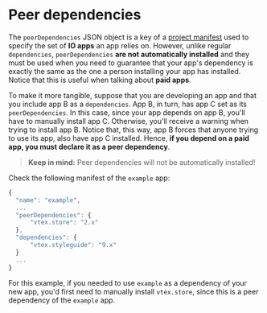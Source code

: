 # Peer dependencies

The `peerDependencies` JSON object is a key of a [project manifest](#Manifest) used to specify the set of **IO apps** an app relies on. However, unlike regular `dependencies`, `peerDependencies` **are not automatically installed** and they must be used when you need to guarantee that your app's dependency is exactly the same as the one a person installing your app has installed. Notice that this is useful when talking about **paid apps**.

To make it more tangible, suppose that you are developing an app and that you include app B as a `dependencies`. App B, in turn, has app C set as its `peerDependencies`. In this case, since your app depends on app B, you'll have to manually install app C. Otherwise, you'll receive a warning when trying to install app B. Notice that, this way, app B forces that anyone trying to use its app, also have app C installed. Hence, **if you depend on a paid app, you must declare it as a peer dependency**. 

> <div class="alert alert-warning"><strong>Keep in mind:</strong> Peer dependencies will not be automatically installed!</div>

Check the following manifest of the `example` app:

```javascript
{
  "name": "example",  
  ...
  "peerDependencies": {
      "vtex.store": "2.x"
  },
  "dependencies": {
      "vtex.styleguide": "9.x"
  }
  ...
}
```

For this example, if you needed to use `example` as a dependency of your new app, you'd first need to manually install `vtex.store`, since this is a peer dependency of the `example` app. 
